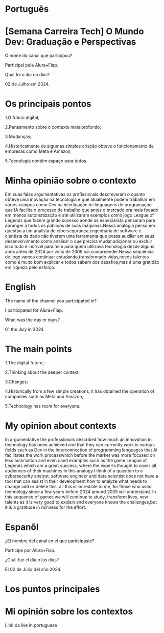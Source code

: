 # Português

# [Semana Carreira Tech] O Mundo Dev: Graduação e Perspectivas


O nome do canal que participou?

Participei pela Alura+Fiap.

Qual foi o dia ou dias?

02 de Julho em 2024.

# Os principais pontos

1.O futuro digital;

2.Pensamento sobre o contexto mais profundo;

3.Mudanças;

4.Historicamente de algumas simples criação obteve o funcionamento de empresas como Meta e Amazon;

5.Tecnologia contém espaço para todos. 



# Minha opinião sobre o contexto

<p>Em suas falas argumentativas os profissionais descreveram o quanto obteve uma inovação na tecnologia  e que atualmente podem trabalhar em vários campos como Dev na interligação de linguagens de programação que IA facilita o processo de trabalho que antes o mercado era mais focado em menos automatização e até utilizaram exemplos como jogo League of Legends que fazem grande sucesso  aonde os especialista pensaram para abranger a todos os públicos de suas máquinas.Nessa analógia penso em questão  a um analista de cibersegurança,engenharia  de software e cientista de dado  não tiverem uma ferramenta que possa auxiliar em seus  desenvolvimento como analisar o que precisa mudar,adicionar ou excluir isso tudo  é incrível  para mim para quem utilizava tecnologia desde alguns anos antes de 2024 por volta de 2009  vai compreender.Nessa sequência  de jogo vamos continuar estudando,transformado vidas,novos talentos como é muito bom explicar e todos sabem dos desafios,mas é uma gratidão em riqueza pelo esforço.</p>

# English

The name of the channel you participated in?

I participated for Alura+Fiap.

What was the day or days?

01 the July in 2024.

# The main points

1.The digital future;

2.Thinking about the deeper context;

3.Changes;

4.Historically from a few simple creations, it has obtained the operation of companies such as Meta and Amazon;

5.Technology has room for everyone.

# My opinion about contexts

<p>In argumentative the professionals described how much an innovation in technology has been achieved and that they can currently work in various fields such as Dev in the interconnection of programming languages that AI facilitates the work processwhich before the market was more focused on less automation and even used examples such as the game League of Legends which are a great success, where the experts thought to cover all audiences of their machines.In this analogy I think of a question to a cybersecurity analyst, software engineer and data scientist  does not have a tool that can assist in their development how to analyze what needs to change add or delete this, all this is incredible to me, for those who used technology since a few years before 2024 around 2009 will understand. In this sequence of games we will continue to study, transform lives, new talents as it is very good to explain and everyone knows the challenges,but it is a gratitude in richness for the effort.</p>

# Espanõl


¿El nombre del canal en el que participaste?

Participé por Alura+Fiap.

¿Cuál fue el día o los días?

El 02 de Julio del año 2024.

# Los puntos principales



# Mi opinión sobre los contextos


Link da live in portuguese
